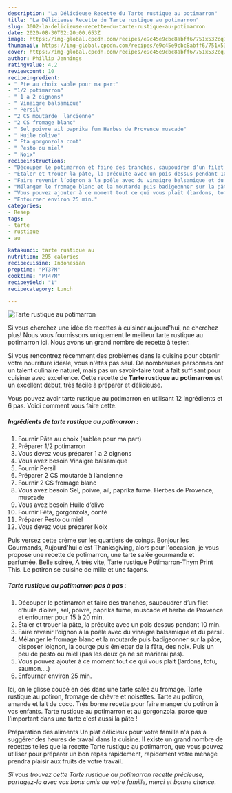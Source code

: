 ```yaml
---
description: "La Délicieuse Recette du Tarte rustique au potimarron"
title: "La Délicieuse Recette du Tarte rustique au potimarron"
slug: 3002-la-delicieuse-recette-du-tarte-rustique-au-potimarron
date: 2020-08-30T02:20:00.653Z
image: https://img-global.cpcdn.com/recipes/e9c45e9cbc8abff6/751x532cq70/tarte-rustique-au-potimarron-photo-principale-de-la-recette.jpg
thumbnail: https://img-global.cpcdn.com/recipes/e9c45e9cbc8abff6/751x532cq70/tarte-rustique-au-potimarron-photo-principale-de-la-recette.jpg
cover: https://img-global.cpcdn.com/recipes/e9c45e9cbc8abff6/751x532cq70/tarte-rustique-au-potimarron-photo-principale-de-la-recette.jpg
author: Phillip Jennings
ratingvalue: 4.2
reviewcount: 10
recipeingredient:
- " Pte au choix sable pour ma part"
- "1/2 potimarron"
- " 1 a 2 oignons"
- " Vinaigre balsamique"
- " Persil"
- "2 CS moutarde  lancienne"
- "2 CS fromage blanc"
- " Sel poivre ail paprika fum Herbes de Provence muscade"
- " Huile dolive"
- " Fta gorgonzola cont"
- " Pesto ou miel"
- " Noix"
recipeinstructions:
- "Découper le potimarron et faire des tranches, saupoudrer d’un filet d’huile d’olive, sel, poivre, paprika fumé, muscade et herbe de Provence et enfourner pour 15 à 20 min."
- "Étaler et trouer la pâte, la précuite avec un pois dessus pendant 10 min."
- "Faire revenir l’oignon à la poêle avec du vinaigre balsamique et du persil."
- "Mélanger le fromage blanc et la moutarde puis badigeonner sur la pâte, disposer loignon, la courge puis émietter de la fêta, des noix. Puis un peu de pesto ou miel (pas les deux ça ne se marierai pas)."
- "Vous pouvez ajouter à ce moment tout ce qui vous plait (lardons, tofu, saumon....)"
- "Enfourner environ 25 min."
categories:
- Resep
tags:
- tarte
- rustique
- au

katakunci: tarte rustique au 
nutrition: 295 calories
recipecuisine: Indonesian
preptime: "PT37M"
cooktime: "PT47M"
recipeyield: "1"
recipecategory: Lunch

---
```



![Tarte rustique au potimarron](https://img-global.cpcdn.com/recipes/e9c45e9cbc8abff6/751x532cq70/tarte-rustique-au-potimarron-photo-principale-de-la-recette.jpg)

Si vous cherchez une idée de recettes à cuisiner aujourd'hui, ne cherchez plus! Nous vous fournissons uniquement le meilleur tarte rustique au potimarron ici. Nous avons un grand nombre de recette à tester.

Si vous rencontrez récemment des problèmes dans la cuisine pour obtenir votre nourriture idéale, vous n'êtes pas seul. De nombreuses personnes ont un talent culinaire naturel, mais pas un savoir-faire tout à fait suffisant pour cuisiner avec excellence. Cette recette de <strong> Tarte rustique au potimarron </strong> est un excellent début, très facile à préparer et délicieuse.

<!--inarticleads1-->

Vous pouvez avoir tarte rustique au potimarron en utilisant 12 Ingrédients et 6 pas. Voici comment vous faire cette.

##### Ingrédients de tarte rustique au potimarron :

1. Fournir  Pâte au choix (sablée pour ma part)
1. Préparer 1/2 potimarron
1. Vous devez vous préparer  1 a 2 oignons
1. Vous avez besoin  Vinaigre balsamique
1. Fournir  Persil
1. Préparer 2 CS moutarde à l’ancienne
1. Fournir 2 CS fromage blanc
1. Vous avez besoin  Sel, poivre, ail, paprika fumé. Herbes de Provence, muscade
1. Vous avez besoin  Huile d’olive
1. Fournir  Fêta, gorgonzola, conté
1. Préparer  Pesto ou miel
1. Vous devez vous préparer  Noix


Puis versez cette crème sur les quartiers de coings. Bonjour les Gourmands, Aujourd&#39;hui c&#39;est Thanksgiving, alors pour l&#39;occasion, je vous propose une recette de potimarron, une tarte salée gourmande et parfumée. Belle soirée, A très vite, Tarte rustique Potimarron-Thym Print This. Le potiron se cuisine de mille et une façons. 

<!--inarticleads2-->

##### Tarte rustique au potimarron pas à pas :

1. Découper le potimarron et faire des tranches, saupoudrer d’un filet d’huile d’olive, sel, poivre, paprika fumé, muscade et herbe de Provence et enfourner pour 15 à 20 min.
1. Étaler et trouer la pâte, la précuite avec un pois dessus pendant 10 min.
1. Faire revenir l’oignon à la poêle avec du vinaigre balsamique et du persil.
1. Mélanger le fromage blanc et la moutarde puis badigeonner sur la pâte, disposer loignon, la courge puis émietter de la fêta, des noix. Puis un peu de pesto ou miel (pas les deux ça ne se marierai pas).
1. Vous pouvez ajouter à ce moment tout ce qui vous plait (lardons, tofu, saumon....)
1. Enfourner environ 25 min.


Ici, on le glisse coupé en dés dans une tarte salée au fromage. Tarte rustique au potiron, fromage de chèvre et noisettes. Tarte au potiron, amande et lait de coco. Très bonne recette pour faire manger du potiron à vos enfants. Tarte rustique au potimarron et au gorgonzola. parce que l&#39;important dans une tarte c&#39;est aussi la pâte ! 

<!--inarticleads1-->

<p>
Préparation des aliments Un plat délicieux pour votre famille n'a pas à suggérer des heures de travail dans la cuisine. Il existe un grand nombre de recettes telles que la recette Tarte rustique au potimarron, que vous pouvez utiliser pour préparer un bon repas rapidement, rapidement votre ménage prendra plaisir aux fruits de votre travail.
</p>

<p>
<i>Si vous trouvez cette Tarte rustique au potimarron recette précieuse, partagez-la avec vos bons amis ou votre famille, merci et bonne chance.</i>
</p>
